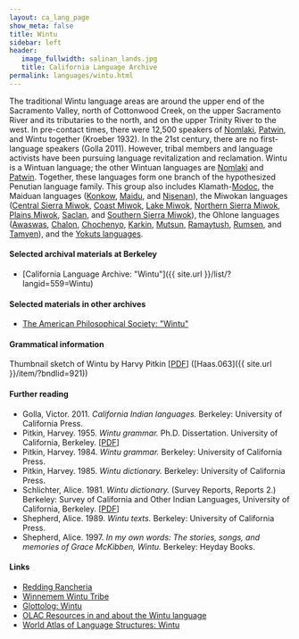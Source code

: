 ```yaml
---
layout: ca_lang_page
show_meta: false
title: Wintu
sidebar: left
header:
   image_fullwidth: salinan_lands.jpg
   title: California Language Archive
permalink: languages/wintu.html
---
```


The traditional Wintu language areas are around the upper end of the Sacramento Valley, north of Cottonwood Creek, on the upper Sacramento River and its tributaries to the north, and on the upper Trinity River to the west. In pre-contact times, there were 12,500 speakers of [Nomlaki](nomlaki.html), [Patwin](patwin.html), and Wintu together (Kroeber 1932). In the 21st century, there are no first-language speakers (Golla 2011). However, tribal members and language activists have been pursuing language revitalization and reclamation. Wintu is a Wintuan language; the other Wintuan languages are [Nomlaki](nomlaki.html) and [Patwin](patwin.html). Together, these languages form one branch of the hypothesized Penutian language family. This group also includes Klamath-[Modoc](modoc.html), the Maiduan languages ([Konkow](konkow.html), [Maidu](maidu.html), and [Nisenan](nisenan.html)), the Miwokan languages ([Central Sierra Miwok](central-sierra-miwok.html), [Coast Miwok](coast-miwok.html), [Lake Miwok](lake-miwok.html), [Northern Sierra Miwok](northern-sierra-miwok.html), [Plains Miwok](plains-miwok.html), [Saclan](saclan.html), and [Southern Sierra Miwok](southern-sierra-miwok.html)), the Ohlone languages ([Awaswas](awaswas.html), [Chalon](chalon.html), [Chochenyo](chochenyo.html), [Karkin](karkin.html), [Mutsun](mutsun.html), [Ramaytush](ramaytush.html), [Rumsen](rumsen.html), and [Tamyen](tamyen.html)), and the [Yokuts languages](yokuts.html).

#### Selected archival materials at Berkeley

* [California Language Archive: "Wintu"]({{ site.url }}/list/?langid=559=Wintu)

#### Selected materials in other archives

* [The American Philosophical Society: "Wintu"](https://indigenousguide.amphilsoc.org/search?f%5B0%5D=guide_language_content_title%3AWintu)

#### Grammatical information
Thumbnail sketch of Wintu by Harvy Pitkin [[PDF](https://berkeley.app.box.com/v/sketch-wintu)] ([Haas.063]({{ site.url }}/item/?bndlid=921))
#### Further reading

* Golla, Victor. 2011. *California Indian languages.* Berkeley: University of California Press.
* Pitkin, Harvey. 1955. *Wintu grammar.* Ph.D. Dissertation. University of California, Berkeley.
[[PDF](https://escholarship.org/uc/item/0479s53v)]
* Pitkin, Harvey. 1984. *Wintu grammar.* Berkeley: University of California Press.
* Pitkin, Harvey. 1985. *Wintu dictionary.* Berkeley: University of California Press.
* Schlichter, Alice. 1981. *Wintu dictionary.* (Survey Reports, Reports 2.) Berkeley: Survey of California and Other Indian Languages, University of California, Berkeley.
[[PDF](https://escholarship.org/uc/item/47v2w4gw)]
* Shepherd, Alice. 1989. *Wintu texts.* Berkeley: University of California Press.
* Shepherd, Alice. 1997. *In my own words: The stories, songs, and memories of Grace McKibben, Wintu.* Berkeley: Heyday Books.

#### Links

* [Redding Rancheria](https://www.reddingrancheria-nsn.gov/)
* [Winnemem Wintu Tribe](http://www.winnememwintu.us/)
* [Glottolog: Wintu](https://glottolog.org/resource/languoid/id/nucl1651)
* [OLAC Resources in and about the Wintu language](http://www.language-archives.org/language/wnw)
* [World Atlas of Language Structures: Wintu](http://wals.info/languoid/lect/wals_code_win)

